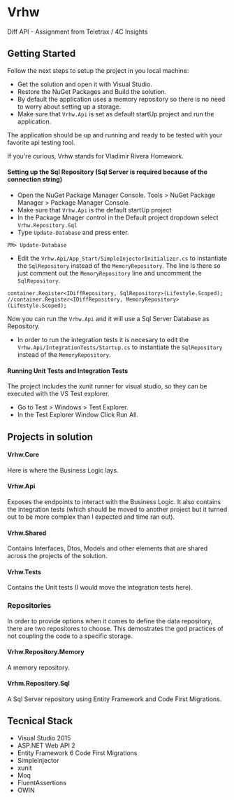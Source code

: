# Vrhw
Diff API - Assignment from Teletrax / 4C Insights



## Getting Started
Follow the next steps to setup the project in you local machine:
* Get the solution and open it with Visual Studio.
* Restore the NuGet Packages and Build the solution.
* By default the application uses a memory repository so there is no need to worry about setting up a storage.
* Make sure that ```Vrhw.Api``` is set as default startUp project and run the application.

The application should be up and running and ready to be tested with your favorite api testing tool.

If you're curious, Vrhw stands for Vladimir Rivera Homework.

#### Setting up the Sql Repository (Sql Server is required because of the connection string)
* Open the NuGet Package Manager Console. Tools > NuGet Package Manager > Package Manager Console.
* Make sure that ```Vrhw.Api``` is the default startUp project
* In the Package Mnager control in the Default project dropdown select ```Vrhw.Repository.Sql```
* Type ```Update-Database``` and press enter.
```
PM> Update-Database
```
* Edit the ```Vrhw.Api/App_Start/SimpleInjectorInitializer.cs``` to instantiate the ```SqlRepository``` instead of the 
```MemoryRepository```. The line is there so just comment out the ```MemoryRepository``` line and uncomment 
the ```SqlRepository```.
```
container.Register<IDiffRepository, SqlRepository>(Lifestyle.Scoped);
//container.Register<IDiffRepository, MemoryRepository>(Lifestyle.Scoped);
```
Now you can run the ```Vrhw.Api``` and it will use a Sql Server Database as Repository.
* In order to run the integration tests it is necesary to edit the ```Vrhw.Api/IntegrationTests/Startup.cs``` to instantiate the 
```SqlRepository``` instead of the ```MemoryRepository```.

#### Running Unit Tests and Integration Tests
The project includes the xunit runner for visual studio, so they can be executed with the VS Test explorer.
* Go to Test > Windows > Test Explorer.
* In the Test Explorer Window Click Run All.

## Projects in solution

#### Vrhw.Core
Here is where the Business Logic lays.

#### Vrhw.Api
Exposes the endpoints to interact with the Business Logic. It also contains the integration tests 
(which should be moved to another project but it turned out to be more complex than I expected and time ran out).

#### Vrhw.Shared
Contains Interfaces, Dtos, Models and other elements that are shared across the projects of the solution.

#### Vrhw.Tests
Contains the Unit tests (I would move the integration tests here).

### Repositories
In order to provide options when it comes to define the data repository, there are two repositores to choose.
This demostrates the god practices of not coupling the code to a specific storage.

#### Vrhw.Repository.Memory
A memory repository.

#### Vrhm.Repository.Sql
A Sql Server repository using Entity Framework and Code First Migrations.

## Tecnical Stack
* Visual Studio 2015
* ASP.NET Web API 2
* Entity Framework 6 Code First Migrations
* SimpleInjector
* xunit
* Moq
* FluentAssertions
* OWIN

